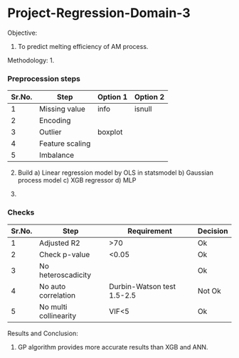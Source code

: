 # Project-Regression-Domain-3
Objective:
1. To predict melting efficiency of AM process.


Methodology:
1. 
### Preprocession steps

|Sr.No.| Step | Option 1 | Option 2 |
|---| --- | --- | --- |
|1| Missing value | info | isnull |
|2| Encoding |  |  |
|3| Outlier | boxplot |  |
|4| Feature scaling |  |  |
|5| Imbalance |  |  |

2. Build 
a) Linear regression model by OLS in statsmodel
b) Gaussian process model
c) XGB regressor
d) MLP

3. 
### Checks

|Sr.No.| Step | Requirement | Decision |
|---| --- | --- | --- |
|1| Adjusted R2 | >70 | Ok |
|2| Check p-value | <0.05 | Ok  |
|3| No heteroscadicity |  | Ok |
|4| No auto correlation | Durbin-Watson test 1.5-2.5 | Not Ok |
|5| No multi collinearity | VIF<5 | Ok |

Results and Conclusion:
1. GP algorithm provides more accurate results than XGB and ANN.
